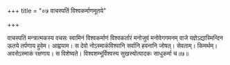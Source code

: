 +++
title = "०७ वाचस्पतिं विश्वकर्माणमूतये"

+++

वाचस्पतिं मन्त्रात्मकस्य वचसः स्वामिनं विश्वकर्माणं विश्वकर्तारं मनोजुवं मनोवेगगमनम् वाजे यज्ञेऽद्यास्मिन्दिन ऊतये तर्पणाय हुवेम। आह्वयाम। स देवो नोऽस्माकंविश्वानि सर्वानि हवनानि जोषत्। सेवताम्। किमर्थम्। अवसेऽस्माकं रक्षणाय। स विशेष्यते। विश्वशम्भूर्विश्वस्य सुखस्योत्पादकः साधुकर्मा च॥७॥
